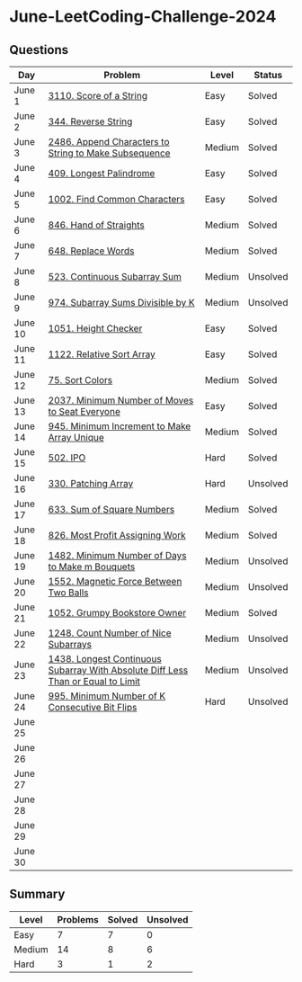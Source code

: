 # June-LeetCoding-Challenge-2024

## Questions
| Day | Problem | Level | Status |
| --- | --- | --- | --- |
| June 1 | [3110. Score of a String](https://leetcode.com/problems/score-of-a-string/) | Easy | Solved |
| June 2 | [344. Reverse String](https://leetcode.com/problems/reverse-string/) | Easy | Solved |
| June 3 | [2486. Append Characters to String to Make Subsequence](https://leetcode.com/problems/append-characters-to-string-to-make-subsequence/) | Medium | Solved |
| June 4 | [409. Longest Palindrome](https://leetcode.com/problems/longest-palindrome/) | Easy | Solved |
| June 5 | [1002. Find Common Characters](https://leetcode.com/problems/find-common-characters/) | Easy | Solved |
| June 6 | [846. Hand of Straights](https://leetcode.com/problems/hand-of-straights/) | Medium | Solved |
| June 7 | [648. Replace Words](https://leetcode.com/problems/replace-words/) | Medium | Solved |
| June 8 | [523. Continuous Subarray Sum](https://leetcode.com/problems/continuous-subarray-sum/) | Medium | Unsolved |
| June 9 | [974. Subarray Sums Divisible by K](https://leetcode.com/problems/subarray-sums-divisible-by-k/) | Medium | Unsolved |
| June 10 | [1051. Height Checker](https://leetcode.com/problems/height-checker/) | Easy | Solved |
| June 11 | [1122. Relative Sort Array](https://leetcode.com/problems/relative-sort-array/) | Easy | Solved |
| June 12 | [75. Sort Colors](https://leetcode.com/problems/sort-colors/) | Medium | Solved |
| June 13 | [2037. Minimum Number of Moves to Seat Everyone](https://leetcode.com/problems/minimum-number-of-moves-to-seat-everyone/) | Easy | Solved |
| June 14 | [945. Minimum Increment to Make Array Unique](https://leetcode.com/problems/minimum-increment-to-make-array-unique/) | Medium | Solved |
| June 15 | [502. IPO](https://leetcode.com/problems/ipo/) | Hard | Solved |
| June 16 | [330. Patching Array](https://leetcode.com/problems/patching-array/) | Hard | Unsolved |
| June 17 | [633. Sum of Square Numbers](https://leetcode.com/problems/sum-of-square-numbers/) | Medium | Solved |
| June 18 | [826. Most Profit Assigning Work](https://leetcode.com/problems/most-profit-assigning-work/) | Medium | Solved |
| June 19 | [1482. Minimum Number of Days to Make m Bouquets](https://leetcode.com/problems/minimum-number-of-days-to-make-m-bouquets/) | Medium | Unsolved |
| June 20 | [1552. Magnetic Force Between Two Balls](https://leetcode.com/problems/magnetic-force-between-two-balls/) | Medium | Unsolved |
| June 21 | [1052. Grumpy Bookstore Owner](https://leetcode.com/problems/grumpy-bookstore-owner/) | Medium | Solved |
| June 22 | [1248. Count Number of Nice Subarrays](https://leetcode.com/problems/count-number-of-nice-subarrays/) | Medium | Unsolved |
| June 23 | [1438. Longest Continuous Subarray With Absolute Diff Less Than or Equal to Limit](https://leetcode.com/problems/longest-continuous-subarray-with-absolute-diff-less-than-or-equal-to-limit/) | Medium | Unsolved |
| June 24 | [995. Minimum Number of K Consecutive Bit Flips](https://leetcode.com/problems/minimum-number-of-k-consecutive-bit-flips/) | Hard | Unsolved |
| June 25 | []() |  |  |
| June 26 | []() |  |  |
| June 27 | []() |  |  |
| June 28 | []() |  |  |
| June 29 | []() |  |  |
| June 30 | []() |  |  |


## Summary
| Level  | Problems | Solved | Unsolved |
| ---    | --- | --- | --- |
| Easy   | 7 | 7 | 0 |
| Medium | 14 | 8 | 6 |
| Hard   | 3 | 1 | 2 |
